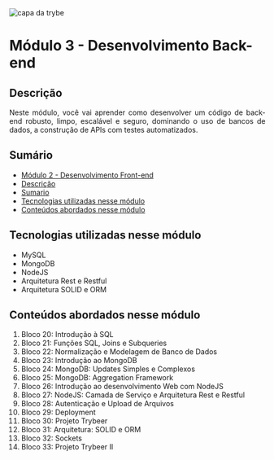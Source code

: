 <img alt="capa da trybe" src="./images/capa.png" />

# Módulo 3 - Desenvolvimento Back-end

## Descrição
<p align="justify">
      Neste módulo, você vai aprender como desenvolver um código de back-end robusto, limpo, escalável e seguro, dominando o uso de bancos de dados, a construção de APIs com testes automatizados.
</p>

## Sumário
- [Módulo 2 - Desenvolvimento Front-end](#módulo-2---desenvolvimento-front-end)
- [Descrição](#descrição)
- [Sumario](#sumário)
- [Tecnologias utilizadas nesse módulo](#tecnologias-utilizadas-nesse-módulo)
- [Conteúdos abordados nesse módulo](#Conteúdos-abordados-nesse-módulo)

## Tecnologias utilizadas nesse módulo
- MySQL
- MongoDB
- NodeJS
- Arquitetura Rest e Restful
- Arquitetura SOLID e ORM

## Conteúdos abordados nesse módulo
1. Bloco 20: Introdução à SQL
2. Bloco 21: Funções SQL, Joins e Subqueries
3. Bloco 22: Normalização e Modelagem de Banco de Dados
4. Bloco 23: Introdução ao MongoDB
5. Bloco 24: MongoDB: Updates Simples e Complexos
6. Bloco 25: MongoDB: Aggregation Framework
7. Bloco 26: Introdução ao desenvolvimento Web com NodeJS
8. Bloco 27: NodeJS: Camada de Serviço e Arquitetura Rest e Restful
9. Bloco 28: Autenticação e Upload de Arquivos
10. Bloco 29: Deployment
11. Bloco 30: Projeto Trybeer
12. Bloco 31: Arquitetura: SOLID e ORM
13. Bloco 32: Sockets
14. Bloco 33: Projeto Trybeer II